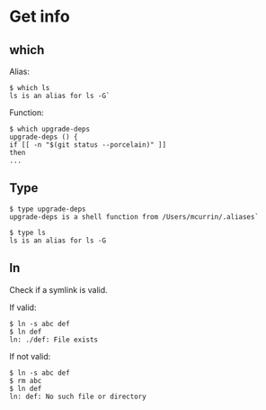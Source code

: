 # Get info


## which

Alias:

```console
$ which ls
ls is an alias for ls -G`
```

Function:

```console
$ which upgrade-deps
upgrade-deps () {
if [[ -n "$(git status --porcelain)" ]]
then
...
```


## Type

```console
$ type upgrade-deps
upgrade-deps is a shell function from /Users/mcurrin/.aliases`
```

```console
$ type ls
ls is an alias for ls -G
```


## ln

Check if a symlink is valid.

If valid:

```console
$ ln -s abc def
$ ln def
ln: ./def: File exists
```

If not valid:

```console
$ ln -s abc def
$ rm abc
$ ln def
ln: def: No such file or directory
```

